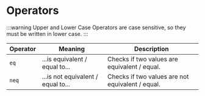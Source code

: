# Operators

:::warning Upper and Lower Case
Operators are case sensitive, so they must be written in lower case.
:::

| Operator | Meaning                            | Description                                      |
| -------- | ---------------------------------- | ------------------------------------------------ |
| `eq`     | ...is equivalent / equal to...     | Checks if two values are equivalent / equal.     |
| `neq`    | ...is not equivalent / equal to... | Checks if two values are not equivalent / equal. |

